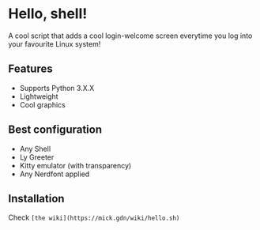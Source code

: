 # Hello, shell!
A cool script that adds a cool login-welcome screen everytime you log into your favourite Linux system!

## Features
* Supports Python 3.X.X
* Lightweight
* Cool graphics

## Best configuration
* Any Shell
* Ly Greeter
* Kitty emulator (with transparency)
* Any Nerdfont applied

## Installation
Check ```[the wiki](https://mick.gdn/wiki/hello.sh)```
